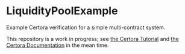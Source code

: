 # LiquidityPoolExample

Example Certora verification for a simple multi-contract system.

This repository is a work in progress; see [the Certora Tutorial][tutorial] and
[the Certora Documentation][docs] in the mean time.

[tutorial]: https://github.com/Certora/Tutorials
[docs]: https://docs.certora.com/


